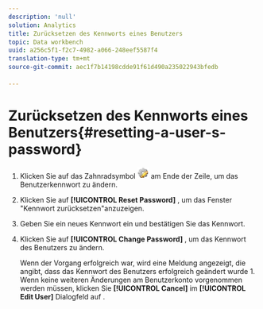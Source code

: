 ```yaml
---
description: 'null'
solution: Analytics
title: Zurücksetzen des Kennworts eines Benutzers
topic: Data workbench
uuid: a256c5f1-f2c7-4982-a066-248eef5587f4
translation-type: tm+mt
source-git-commit: aec1f7b14198cdde91f61d490a235022943bfedb

---
```



# Zurücksetzen des Kennworts eines Benutzers{#resetting-a-user-s-password}

1. Klicken Sie auf das Zahnradsymbol ![](assets/edit_icon.png) am Ende der Zeile, um das Benutzerkennwort zu ändern.
1. Klicken Sie auf **[!UICONTROL Reset Password]** , um das Fenster &quot;Kennwort zurücksetzen&quot;anzuzeigen.
1. Geben Sie ein neues Kennwort ein und bestätigen Sie das Kennwort.
1. Klicken Sie auf **[!UICONTROL Change Password]** , um das Kennwort des Benutzers zu ändern.

   Wenn der Vorgang erfolgreich war, wird eine Meldung angezeigt, die angibt, dass das Kennwort des Benutzers erfolgreich geändert wurde 1. Wenn keine weiteren Änderungen am Benutzerkonto vorgenommen werden müssen, klicken Sie **[!UICONTROL Cancel]** im **[!UICONTROL Edit User]** Dialogfeld auf .
